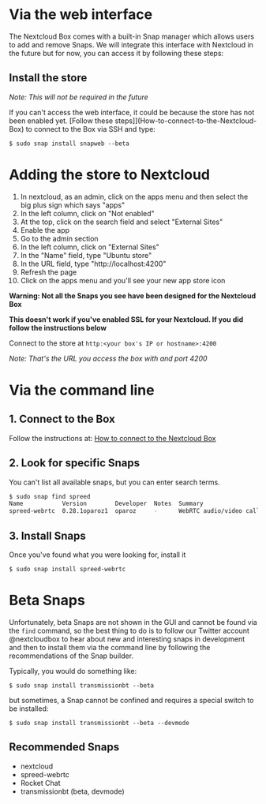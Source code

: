 # Via the web interface

The Nextcloud Box comes with a built-in Snap manager which allows users to add and remove Snaps. We will integrate this interface with Nextcloud in the future but for now, you can access it by following these steps:

## Install the store

*Note: This will not be required in the future*

If you can't access the web interface, it could be because the store has not been enabled yet. [Follow these steps]](How-to-connect-to-the-Nextcloud-Box) to connect to the Box via SSH and type:

`$ sudo snap install snapweb --beta`

# Adding the store to Nextcloud

1. In nextcloud, as an admin, click on the apps menu and then select the big plus sign which says "apps"
1. In the left column, click on "Not enabled"
1. At the top, click on the search field and select "External Sites"
1. Enable the app
1. Go to the admin section
1. In the left column, click on "External Sites"
1. In the "Name" field, type "Ubuntu store"
1. In the URL field, type "http://localhost:4200"
1. Refresh the page
1. Click on the apps menu and you'll see your new app store icon

**Warning: Not all the Snaps you see have been designed for the Nextcloud Box**

**This doesn't work if you've enabled SSL for your Nextcloud. If you did follow the instructions below**

Connect to the store at `http:<your box's IP or hostname>:4200`

*Note: That's the URL you access the box with and port 4200*

# Via the command line

## 1. Connect to the Box

Follow the instructions at: [How to connect to the Nextcloud Box](How-to-connect-to-the-Nextcloud-Box)

## 2. Look for specific Snaps

You can't list all available snaps, but you can enter search terms.

```bash
$ sudo snap find spreed
Name           Version        Developer  Notes  Summary
spreed-webrtc  0.28.1oparoz1  oparoz     -      WebRTC audio/video calls and conferences
```
## 3. Install Snaps

Once you've found what you were looking for, install it

`$ sudo snap install spreed-webrtc`

# Beta Snaps

Unfortunately, beta Snaps are not shown in the GUI and cannot be found via the `find` command, so the best thing to do is to follow our Twitter account @nextcloudbox to hear about new and interesting snaps in development and then to install them via the command line by following the recommendations of the Snap builder.

Typically, you would do something like:

`$ sudo snap install transmissionbt --beta`

but sometimes, a Snap cannot be confined and requires a special switch to be installed:

`$ sudo snap install transmissionbt --beta --devmode`

## Recommended Snaps

* nextcloud
* spreed-webrtc
* Rocket Chat
* transmissionbt (beta, devmode)
